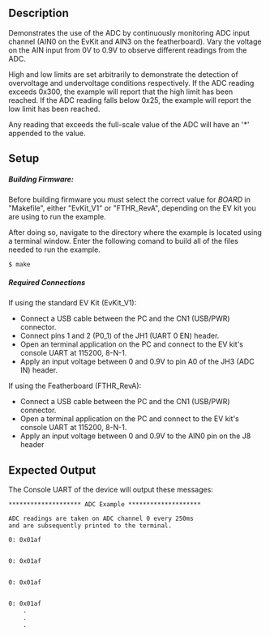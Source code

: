 ## Description

Demonstrates the use of the ADC by continuously monitoring ADC input channel (AIN0 on the EvKit and AIN3 on the featherboard).  Vary the voltage on the AIN input from 0V to 0.9V to observe different readings from the ADC.  

High and low limits are set arbitrarily to demonstrate the detection of overvoltage and undervoltage conditions respectively.  If the ADC reading exceeds 0x300, the example will report that the high limit has been reached.  If the ADC reading falls below 0x25, the example will report the low limit has been reached.

Any reading that exceeds the full-scale value of the ADC will have an '*' appended to the value.


## Setup
##### Building Firmware:
Before building firmware you must select the correct value for _BOARD_  in "Makefile", either "EvKit\_V1" or "FTHR\_RevA", depending on the EV kit you are using to run the example.

After doing so, navigate to the directory where the example is located using a terminal window. Enter the following comand to build all of the files needed to run the example.

```
$ make
```

##### Required Connections

If using the standard EV Kit (EvKit_V1):
-   Connect a USB cable between the PC and the CN1 (USB/PWR) connector.
-   Connect pins 1 and 2 (P0_1) of the JH1 (UART 0 EN) header.
-   Open an terminal application on the PC and connect to the EV kit's console UART at 115200, 8-N-1.
-   Apply an input voltage between 0 and 0.9V to pin A0 of the JH3 (ADC IN) header.

If using the Featherboard (FTHR_RevA):
-   Connect a USB cable between the PC and the CN1 (USB/PWR) connector.
-   Open a terminal application on the PC and connect to the EV kit's console UART at 115200, 8-N-1.
-   Apply an input voltage between 0 and 0.9V to the AIN0 pin on the J8 header

## Expected Output

The Console UART of the device will output these messages:

```
******************** ADC Example ********************

ADC readings are taken on ADC channel 0 every 250ms
and are subsequently printed to the terminal.

0: 0x01af


0: 0x01af


0: 0x01af


0: 0x01af
    .
    .
    .
```
